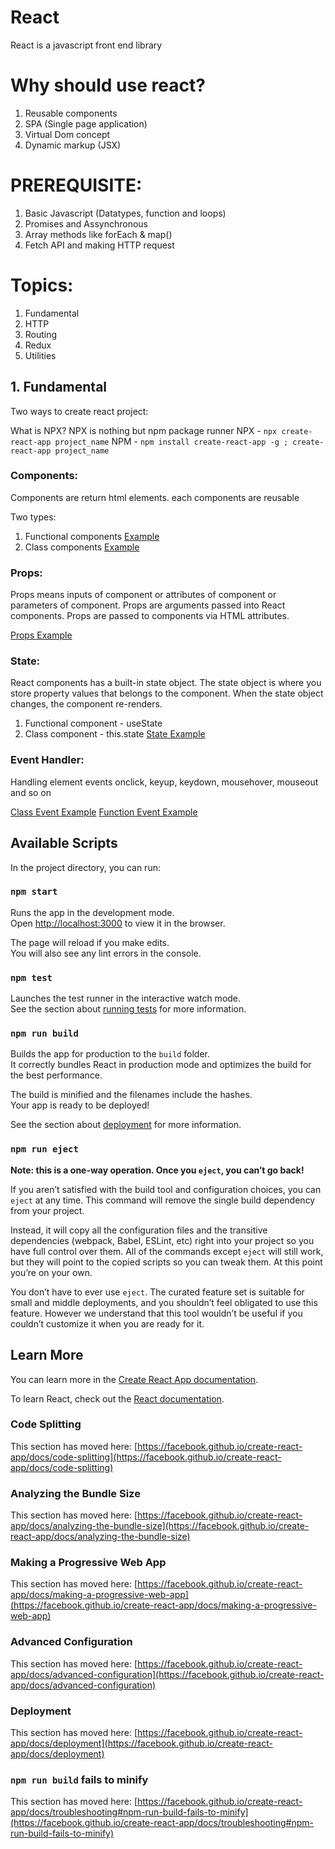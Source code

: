 # React

React is a javascript front end library

# Why should use react?

1. Reusable components
2. SPA (Single page application)
3. Virtual Dom concept
4. Dynamic markup (JSX)

# PREREQUISITE:

1. Basic Javascript (Datatypes, function and loops)
2. Promises and Assynchronous
3. Array methods like forEach & map()
4. Fetch API and making HTTP request

# Topics:

1. Fundamental
2. HTTP
3. Routing
4. Redux
5. Utilities

## 1. Fundamental

Two ways to create react project:

What is NPX?
NPX is nothing but npm package runner
NPX - ` npx create-react-app project_name `
NPM - ` npm install create-react-app -g ; create-react-app project_name `

### Components:

Components are return html elements. each components are reusable

Two types:
 1. Functional components [Example](https://github.com/honestveera/react_play_ground/blob/master/src/examples/components/functional_component.jsx)
 2. Class components [Example](https://github.com/honestveera/react_play_ground/blob/master/src/examples/components/class_component.js)

### Props:

Props means inputs of component or attributes of component or parameters of component.
Props are arguments passed into React components.
Props are passed to components via HTML attributes.

[Props Example](https://github.com/honestveera/react_play_ground/blob/master/src/examples/props/props_example.js)

### State:

React components has a built-in state object.
The state object is where you store property values that belongs to the component.
When the state object changes, the component re-renders.

 1. Functional component - useState
 2. Class component - this.state
[State Example](https://github.com/honestveera/react_play_ground/blob/master/src/examples/states/class_state_example.js)

### Event Handler:

Handling element events onclick, keyup, keydown, mousehover, mouseout and so on

[Class Event Example](https://github.com/honestveera/react_play_ground/blob/master/src/examples/events/class_click.jsx)
[Function Event Example](https://github.com/honestveera/react_play_ground/blob/master/src/examples/events/function_click.jsx)


## Available Scripts

In the project directory, you can run:

### `npm start`

Runs the app in the development mode.\
Open [http://localhost:3000](http://localhost:3000) to view it in the browser.

The page will reload if you make edits.\
You will also see any lint errors in the console.

### `npm test`

Launches the test runner in the interactive watch mode.\
See the section about [running tests](https://facebook.github.io/create-react-app/docs/running-tests) for more information.

### `npm run build`

Builds the app for production to the `build` folder.\
It correctly bundles React in production mode and optimizes the build for the best performance.

The build is minified and the filenames include the hashes.\
Your app is ready to be deployed!

See the section about [deployment](https://facebook.github.io/create-react-app/docs/deployment) for more information.

### `npm run eject`

**Note: this is a one-way operation. Once you `eject`, you can’t go back!**

If you aren’t satisfied with the build tool and configuration choices, you can `eject` at any time. This command will remove the single build dependency from your project.

Instead, it will copy all the configuration files and the transitive dependencies (webpack, Babel, ESLint, etc) right into your project so you have full control over them. All of the commands except `eject` will still work, but they will point to the copied scripts so you can tweak them. At this point you’re on your own.

You don’t have to ever use `eject`. The curated feature set is suitable for small and middle deployments, and you shouldn’t feel obligated to use this feature. However we understand that this tool wouldn’t be useful if you couldn’t customize it when you are ready for it.

## Learn More

You can learn more in the [Create React App documentation](https://facebook.github.io/create-react-app/docs/getting-started).

To learn React, check out the [React documentation](https://reactjs.org/).

### Code Splitting

This section has moved here: [https://facebook.github.io/create-react-app/docs/code-splitting](https://facebook.github.io/create-react-app/docs/code-splitting)

### Analyzing the Bundle Size

This section has moved here: [https://facebook.github.io/create-react-app/docs/analyzing-the-bundle-size](https://facebook.github.io/create-react-app/docs/analyzing-the-bundle-size)

### Making a Progressive Web App

This section has moved here: [https://facebook.github.io/create-react-app/docs/making-a-progressive-web-app](https://facebook.github.io/create-react-app/docs/making-a-progressive-web-app)

### Advanced Configuration

This section has moved here: [https://facebook.github.io/create-react-app/docs/advanced-configuration](https://facebook.github.io/create-react-app/docs/advanced-configuration)

### Deployment

This section has moved here: [https://facebook.github.io/create-react-app/docs/deployment](https://facebook.github.io/create-react-app/docs/deployment)

### `npm run build` fails to minify

This section has moved here: [https://facebook.github.io/create-react-app/docs/troubleshooting#npm-run-build-fails-to-minify](https://facebook.github.io/create-react-app/docs/troubleshooting#npm-run-build-fails-to-minify)

